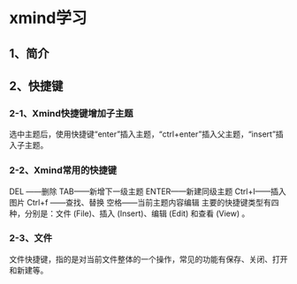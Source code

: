 # xmind学习

## 1、简介

## 2、快捷键

### 2-1、Xmind快捷键增加子主题
选中主题后，使用快捷键“enter”插入主题，“ctrl+enter”插入父主题，“insert”插入子主题。

### 2-2、Xmind常用的快捷键
DEL ——删除
TAB——新增下一级主题
ENTER——新建同级主题
Ctrl+I——插入图片
Ctrl+f ——查找、替换
空格——当前主题内容编辑
主要的快捷键类型有四种，分别是：文件 (File)、插入 (Insert)、编辑 (Edit) 和查看 (View) 。

### 2-3、文件
文件快捷键，指的是对当前文件整体的一个操作，常见的功能有保存、关闭、打开和新建等。



